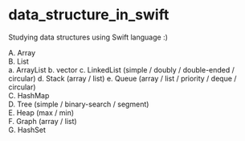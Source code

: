 # data_structure_in_swift
Studying data structures using Swift language :)   

A. Array   
B. List   
    a. ArrayList
    b. vector
    c. LinkedList (simple / doubly / double-ended / circular)
    d. Stack (array / list)
    e. Queue (array / list / priority / deque / circular)   
C. HashMap   
D. Tree (simple / binary-search / segment)   
E. Heap (max / min)   
F. Graph (array / list)   
G. HashSet   
